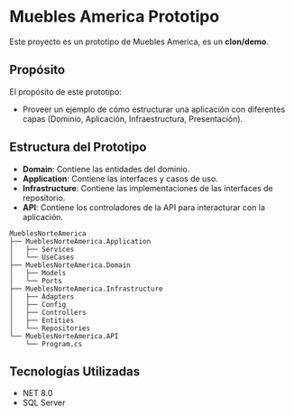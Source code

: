 # Muebles America Prototipo

Este proyecto es un prototipo de Muebles America, es un **clon/demo**.
  

## Propósito
El propósito de este prototipo:
- Proveer un ejemplo de cómo estructurar una aplicación con diferentes capas (Dominio, Aplicación, Infraestructura, Presentación).


## Estructura del Prototipo
- **Domain**: Contiene las entidades del dominio.
- **Application**: Contiene las interfaces y casos de uso.
- **Infrastructure**: Contiene las implementaciones de las interfaces de repositorio.
- **API**: Contiene los controladores de la API para interacturar con la aplicación.

```plaintext
MueblesNorteAmerica
├── MueblesNorteAmerica.Application
│   ├── Services
│   └── UseCases
├── MueblesNorteAmerica.Domain
│   ├── Models
│   └── Ports
├── MueblesNorteAmerica.Infrastructure
│   ├── Adapters
│   ├── Config
│   ├── Controllers
│   ├── Entities
│   └── Repositories
└── MueblesNorteAmerica.API
    └── Program.cs
```

## Tecnologías Utilizadas

- NET 8.0
- SQL Server